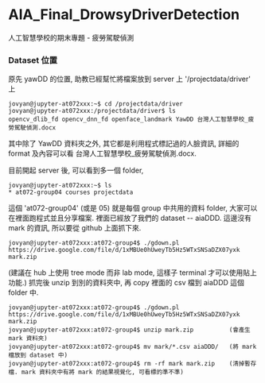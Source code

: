 # AIA_Final_DrowsyDriverDetection
人工智慧學校的期末專題 - 疲勞駕駛偵測

### Dataset 位置
原先 yawDD 的位置, 助教已經幫忙將檔案放到 server 上 '/projectdata/driver' 上
```
jovyan@jupyter-at072xxx:~$ cd /projectdata/driver
jovyan@jupyter-at072xxx:/projectdata/driver$ ls
opencv_dlib_fd opencv_dnn_fd openface_landmark YawDD 台灣人工智慧學校_疲勞駕駛偵測.docx
```
其中除了 YawDD 資料夾之外, 其它都是利用程式標記過的人臉資訊, 詳細的 format 及內容可以看 台灣人工智慧學校_疲勞駕駛偵測.docx.


目前開起 server 後, 可以看到多一個 folder,
```
jovyan@jupyter-at072xxx:~$ ls
* at072-group04 courses projectdata
```
這個 'at072-group04' (或是 05) 就是每個 group 中共用的資料 folder, 大家可以在裡面跑程式並且分享檔案.
裡面已經放了我們的 dataset -- aiaDDD.
這邊沒有 mark 的資訊, 所以要從 github 上面抓下來.
```
jovyan@jupyter-at072xxx:at072-group4$ ./gdown.pl https://drive.google.com/file/d/1xMBUe0hUweyTb5Hz5WTxSNSaDZX07yxk mark.zip
```
(建議在 hub 上使用 tree mode 而非 lab mode, 這樣子 terminal 才可以使用貼上功能.)
抓完後 unzip 到別的資料夾中, 再 copy 裡面的 csv 檔到 aiaDDD 這個 folder 中.
```
jovyan@jupyter-at072xxx:at072-group4$ ./gdown.pl https://drive.google.com/file/d/1xMBUe0hUweyTb5Hz5WTxSNSaDZX07yxk mark.zip
jovyan@jupyter-at072xxx:at072-group4$ unzip mark.zip          (會產生 mark 資料夾)
jovyan@jupyter-at072xxx:at072-group4$ mv mark/*.csv aiaDDD/   (將 mark 檔放到 dataset 中)
jovyan@jupyter-at072xxx:at072-group4$ rm -rf mark mark.zip    (清掉暫存檔. mark 資料夾中有將 mark 的結果視覺化, 可看標的準不準)
```

